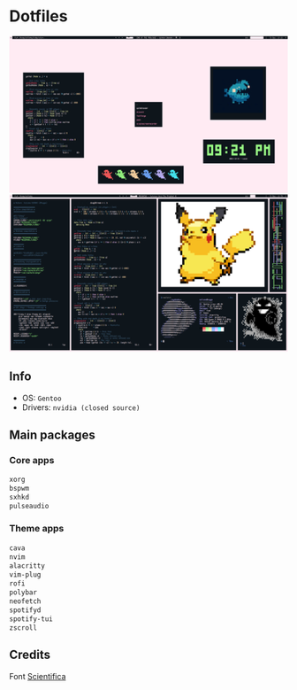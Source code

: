 # Dotfiles
![Preview](preview.png)  
![Preview2](preview2.png)  

## Info
- OS: `Gentoo`
- Drivers: `nvidia (closed source)`

## Main packages
### Core apps
```
xorg
bspwm
sxhkd
pulseaudio
```
### Theme apps
```
cava
nvim
alacritty
vim-plug
rofi
polybar
neofetch
spotifyd
spotify-tui
zscroll
```

## Credits
Font [Scientifica](https://github.com/nerdypepper/scientifica)  
